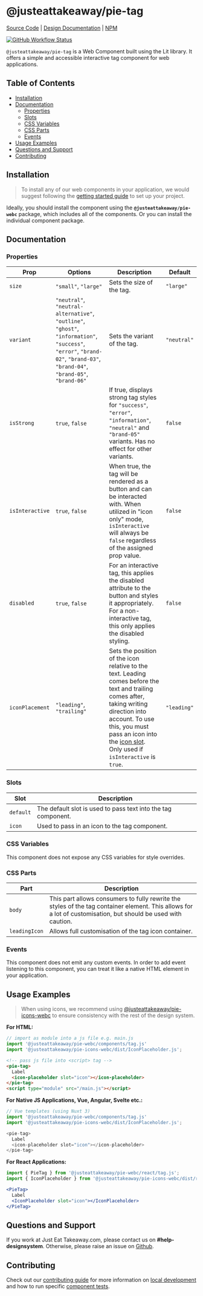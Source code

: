 # @justeattakeaway/pie-tag
[Source Code](https://github.com/justeattakeaway/pie/tree/main/packages/components/pie-tag) | [Design Documentation](https://pie.design/components/tag) | [NPM](https://www.npmjs.com/package/@justeattakeaway/pie-tag)

<p>
  <a href="https://www.npmjs.com/@justeattakeaway/pie-tag">
    <img alt="GitHub Workflow Status" src="https://img.shields.io/npm/v/@justeattakeaway/pie-tag.svg">
  </a>
</p>

`@justeattakeaway/pie-tag` is a Web Component built using the Lit library. It offers a simple and accessible interactive tag component for web applications.

## Table of Contents

- [Installation](#installation)
- [Documentation](#documentation)
  - [Properties](#properties)
  - [Slots](#slots)
  - [CSS Variables](#css-variables)
  - [CSS Parts](#css-parts)
  - [Events](#events)
- [Usage Examples](#usage-examples)
- [Questions and Support](#questions-and-support)
- [Contributing](#contributing)

## Installation

> To install any of our web components in your application, we would suggest following the [getting started guide](https://webc.pie.design/?path=/docs/introduction-getting-started--docs) to set up your project.

Ideally, you should install the component using the **`@justeattakeaway/pie-webc`** package, which includes all of the components. Or you can install the individual component package.

## Documentation

### Properties
| Prop           | Options                                                                                                                                                 | Description                                                                                                                                                                                                                                                                                                      | Default     |
|----------------|---------------------------------------------------------------------------------------------------------------------------------------------------------|------------------------------------------------------------------------------------------------------------------------------------------------------------------------------------------------------------------------------------------------------------------------------------------------------------------|-------------|
| `size`         | `"small"`, `"large"`                                                                                                                                    | Sets the size of the tag.                                                                                                                                                                                                                                                                                        | `"large"`   |
| `variant`      | `"neutral"`, `"neutral-alternative"`, `"outline"`, `"ghost"`, `"information"`, `"success"`, `"error"`, `"brand-02"`, `"brand-03"`, `"brand-04"`, `"brand-05"`, `"brand-06"` | Sets the variant of the tag.                                                                                                                                                                                                                                                                                      | `"neutral"` |
| `isStrong`     | `true`, `false`                                                                                                                                          | If true, displays strong tag styles for `"success"`, `"error"`, `"information"`, `"neutral"` and `"brand-05"` variants. Has no effect for other variants.                                                                                                                | `false`     |
| `isInteractive`| `true`, `false`                                                                                                                                          | When true, the tag will be rendered as a button and can be interacted with. When utilized in "icon only" mode, `isInteractive` will always be `false` regardless of the assigned prop value.                                       | `false`     |
| `disabled`     | `true`, `false`                                                                                                                                          | For an interactive tag, this applies the disabled attribute to the button and styles it appropriately. For a non-interactive tag, this only applies the disabled styling.                                                        | `false`     |
| `iconPlacement`| `"leading"`, `"trailing"`                                                                                                                               | Sets the position of the icon relative to the text. Leading comes before the text and trailing comes after, taking writing direction into account. To use this, you must pass an icon into the [icon slot](#slots). Only used if `isInteractive` is `true`. | `"leading"` |

### Slots
| Slot      | Description                                                  |
|-----------|--------------------------------------------------------------|
| `default` | The default slot is used to pass text into the tag component.|
| `icon`    | Used to pass in an icon to the tag component.                |

### CSS Variables
This component does not expose any CSS variables for style overrides.

### CSS Parts
| Part      | Description                                                  |
|-----------|--------------------------------------------------------------|
| `body` | This part allows consumers to fully rewrite the styles of the tag container element. This allows for a lot of customisation, but should be used with caution. |
| `leadingIcon`    | Allows full customisation of the tag icon container.                |

### Events

This component does not emit any custom events. In order to add event listening to this component, you can treat it like a native HTML element in your application.

## Usage Examples

> When using icons, we recommend using [@justeattakeaway/pie-icons-webc](https://www.npmjs.com/package/@justeattakeaway/pie-icons-webc) to ensure consistency with the rest of the design system.

**For HTML:**

```js
// import as module into a js file e.g. main.js
import '@justeattakeaway/pie-webc/components/tag.js'
import '@justeattakeaway/pie-icons-webc/dist/IconPlaceholder.js';
```

```html
<!-- pass js file into <script> tag -->
<pie-tag>
  Label
  <icon-placeholder slot="icon"></icon-placeholder>
</pie-tag>
<script type="module" src="/main.js"></script>
```

**For Native JS Applications, Vue, Angular, Svelte etc.:**

```js
// Vue templates (using Nuxt 3)
import '@justeattakeaway/pie-webc/components/tag.js'
import '@justeattakeaway/pie-icons-webc/dist/IconPlaceholder.js';

<pie-tag>
  Label
  <icon-placeholder slot="icon"></icon-placeholder>
</pie-tag>
```

**For React Applications:**

```jsx
import { PieTag } from '@justeattakeaway/pie-webc/react/tag.js';
import { IconPlaceholder } from '@justeattakeaway/pie-icons-webc/dist/react/IconPlaceholder.js';

<PieTag>
  Label
  <IconPlaceholder slot="icon"></IconPlaceholder>
</PieTag>
```

## Questions and Support

If you work at Just Eat Takeaway.com, please contact us on **#help-designsystem**. Otherwise, please raise an issue on [Github](https://github.com/justeattakeaway/pie/issues).

## Contributing

Check out our [contributing guide](https://github.com/justeattakeaway/pie/wiki/Contributing-Guide) for more information on [local development](https://github.com/justeattakeaway/pie/wiki/Contributing-Guide#local-development) and how to run specific [component tests](https://github.com/justeattakeaway/pie/wiki/Contributing-Guide#testing).
